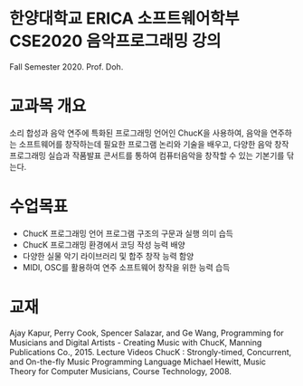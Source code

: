 # 한양대학교 ERICA 소프트웨어학부 CSE2020 음악프로그래밍 강의
Fall Semester 2020. Prof. Doh. 

# 교과목 개요
소리 합성과 음악 연주에 특화된 프로그래밍 언어인 ChucK을 사용하여, 음악을 연주하는 소프트웨어를 창작하는데 필요한 프로그램 논리와 기술을 배우고, 다양한 음악 창작 프로그래밍 실습과 작품발표 콘서트를 통하여 컴퓨터음악을 창작할 수 있는 기본기를 닦는다.

# 수업목표
- ChucK 프로그래밍 언어 프로그램 구조의 구문과 실행 의미 습득
- ChucK 프로그래밍 환경에서 코딩 작성 능력 배양
- 다양한 실물 악기 라이브러리 및 합주 창작 능력 함양
- MIDI, OSC를 활용하여 연주 소프트웨어 창작을 위한 능력 습득

# 교재
Ajay Kapur, Perry Cook, Spencer Salazar, and Ge Wang, Programming for Musicians and Digital Artists - Creating Music with ChucK, Manning Publications Co., 2015.
Lecture Videos
ChucK : Strongly-timed, Concurrent, and On-the-fly Music Programming Language
Michael Hewitt, Music Theory for Computer Musicians, Course Technology, 2008.